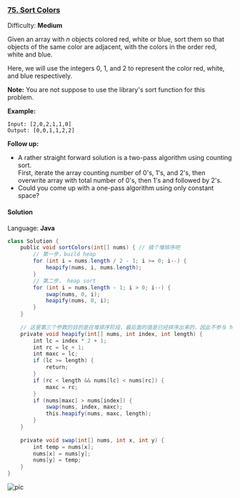 ### [75\. Sort Colors](https://leetcode.com/problems/sort-colors/)

Difficulty: **Medium**


Given an array with _n_ objects colored red, white or blue, sort them so that objects of the same color are adjacent, with the colors in the order red, white and blue.

Here, we will use the integers 0, 1, and 2 to represent the color red, white, and blue respectively.

**Note:** You are not suppose to use the library's sort function for this problem.

**Example:**

```
Input: [2,0,2,1,1,0]
Output: [0,0,1,1,2,2]
```

**Follow up:**

*   A rather straight forward solution is a two-pass algorithm using counting sort.  
    First, iterate the array counting number of 0's, 1's, and 2's, then overwrite array with total number of 0's, then 1's and followed by 2's.
*   Could you come up with a one-pass algorithm using only constant space?


#### Solution

Language: **Java**

```java
class Solution {
    public void sortColors(int[] nums) { // 搞个堆排序吧
        // 第一步，build heap
        for (int i = nums.length / 2 - 1; i >= 0; i--) {
            heapify(nums, i, nums.length);
        }
        // 第二步， heap sort
        for (int i = nums.length - 1; i > 0; i--) {
            swap(nums, 0, i);
            heapify(nums, 0, i);
        }
    }
​
    // 这里第三个参数的目的是在堆排序阶段，最后面的值是已经排序出来的，因此不参与 heapify 了
    private void heapify(int[] nums, int index, int length) {
        int lc = index * 2 + 1;
        int rc = lc + 1;
        int maxc = lc;
        if (lc >= length) {
            return;
        }
        if (rc < length && nums[lc] < nums[rc]) {
            maxc = rc;
        }
        if (nums[maxc] > nums[index]) {
            swap(nums, index, maxc);
            this.heapify(nums, maxc, length);
        }
    }
​
    private void swap(int[] nums, int x, int y) {
        int temp = nums[x];
        nums[x] = nums[y];
        nums[y] = temp;
    }
}
```
![pic](https://gitee.com/jacobchang/PicBed/raw/master/srV1na.png)
